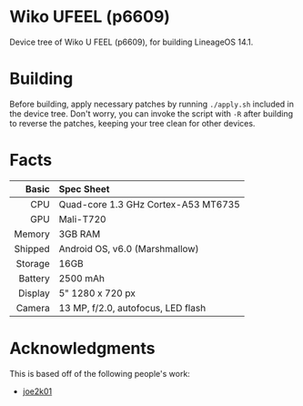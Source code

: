 # Wiko UFEEL (p6609)

Device tree of Wiko U FEEL (p6609), for building LineageOS 14.1.

# Building

Before building, apply necessary patches by running `./apply.sh` included in the device tree. Don't worry, you can invoke the script with `-R` after building to reverse the patches, keeping your tree clean for other devices.

# Facts

Basic   | Spec Sheet
-------:|:-------------------------
CPU     | Quad-core 1.3 GHz Cortex-A53 MT6735
GPU     | Mali-T720
Memory  | 3GB RAM
Shipped | Android OS, v6.0 (Marshmallow)
Storage | 16GB
Battery | 2500 mAh
Display | 5" 1280 x 720 px
Camera  | 13 MP, f/2.0, autofocus, LED flash

# Acknowledgments

This is based off of the following people's work:
- [joe2k01](https://github.com/joe2k01/android_device_wiko_p6601)
